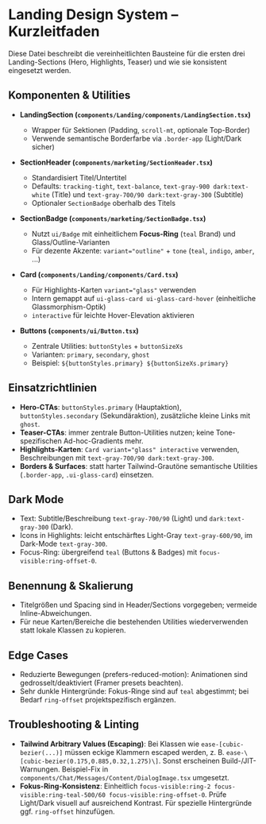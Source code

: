 # Landing Design System – Kurzleitfaden

Diese Datei beschreibt die vereinheitlichten Bausteine für die ersten drei Landing-Sections (Hero, Highlights, Teaser) und wie sie konsistent eingesetzt werden.

## Komponenten & Utilities

- **LandingSection (`components/Landing/components/LandingSection.tsx`)**
  - Wrapper für Sektionen (Padding, `scroll-mt`, optionale Top-Border)
  - Verwende semantische Borderfarbe via `.border-app` (Light/Dark sicher)

- **SectionHeader (`components/marketing/SectionHeader.tsx`)**
  - Standardisiert Titel/Untertitel
  - Defaults: `tracking-tight`, `text-balance`, `text-gray-900 dark:text-white` (Title) und `text-gray-700/90 dark:text-gray-300` (Subtitle)
  - Optionaler `SectionBadge` oberhalb des Titels

- **SectionBadge (`components/marketing/SectionBadge.tsx`)**
  - Nutzt `ui/Badge` mit einheitlichem **Focus-Ring** (`teal` Brand) und Glass/Outline-Varianten
  - Für dezente Akzente: `variant="outline"` + `tone` (`teal`, `indigo`, `amber`, ...)

- **Card (`components/Landing/components/Card.tsx`)**
  - Für Highlights-Karten `variant="glass"` verwenden
  - Intern gemappt auf `ui-glass-card ui-glass-card-hover` (einheitliche Glassmorphism-Optik)
  - `interactive` für leichte Hover-Elevation aktivieren

- **Buttons (`components/ui/Button.tsx`)**
  - Zentrale Utilities: `buttonStyles` + `buttonSizeXs`
  - Varianten: `primary`, `secondary`, `ghost`
  - Beispiel: `${buttonStyles.primary} ${buttonSizeXs.primary}`

## Einsatzrichtlinien

- **Hero-CTAs**: `buttonStyles.primary` (Hauptaktion), `buttonStyles.secondary` (Sekundäraktion), zusätzliche kleine Links mit `ghost`.
- **Teaser-CTAs**: immer zentrale Button-Utilities nutzen; keine Tone-spezifischen Ad-hoc-Gradients mehr.
- **Highlights-Karten**: `Card variant="glass" interactive` verwenden, Beschreibungen mit `text-gray-700/90 dark:text-gray-300`.
- **Borders & Surfaces**: statt harter Tailwind-Grautöne semantische Utilities (`.border-app`, `.ui-glass-card`) einsetzen.

## Dark Mode

- Text: Subtitle/Beschreibung `text-gray-700/90` (Light) und `dark:text-gray-300` (Dark).
- Icons in Highlights: leicht entschärftes Light-Gray `text-gray-600/90`, im Dark-Mode `text-gray-300`.
- Focus-Ring: übergreifend `teal` (Buttons & Badges) mit `focus-visible:ring-offset-0`.

## Benennung & Skalierung

- Titelgrößen und Spacing sind in Header/Sections vorgegeben; vermeide Inline-Abweichungen.
- Für neue Karten/Bereiche die bestehenden Utilities wiederverwenden statt lokale Klassen zu kopieren.

## Edge Cases

- Reduzierte Bewegungen (prefers-reduced-motion): Animationen sind gedrosselt/deaktiviert (Framer presets beachten).
- Sehr dunkle Hintergründe: Fokus-Ringe sind auf `teal` abgestimmt; bei Bedarf `ring-offset` projektspezifisch ergänzen.

## Troubleshooting & Linting

- **Tailwind Arbitrary Values (Escaping)**: Bei Klassen wie `ease-[cubic-bezier(...)]` müssen eckige Klammern escaped werden, z. B. `ease-\[cubic-bezier(0.175,0.885,0.32,1.275)\]`. Sonst erscheinen Build-/JIT-Warnungen. Beispiel-Fix in `components/Chat/Messages/Content/DialogImage.tsx` umgesetzt.
- **Fokus-Ring-Konsistenz**: Einheitlich `focus-visible:ring-2 focus-visible:ring-teal-500/60 focus-visible:ring-offset-0`. Prüfe Light/Dark visuell auf ausreichend Kontrast. Für spezielle Hintergründe ggf. `ring-offset` hinzufügen.
